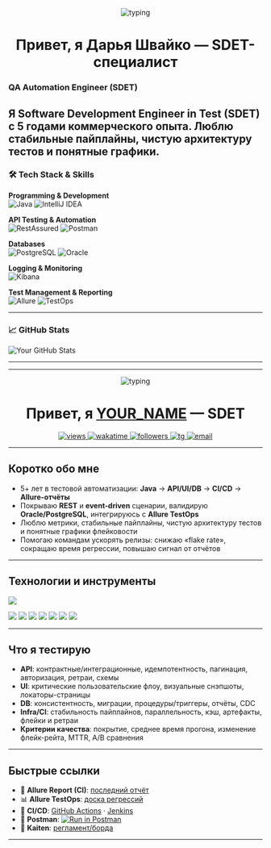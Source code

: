 <!-- Заголовок с печатающейся строкой -->
<p align="center">
  <img src="https://readme-typing-svg.herokuapp.com?font=JetBrains+Mono&size=22&duration=3000&pause=600&center=true&vCenter=true&width=720&lines=SDET+%E2%80%94+Java%2C+RestAssured%2C+JUnit%2C+Allure;API%2FUI%2FDB+testing%2C+CI%2FCD%2C+Reporting;Делаю+тесты+быстрыми%2C+надёжными+и+наглядными" alt="typing" />
</p>

<h1 align="center">Привет, я Дарья Швайко — SDET-специалист</h1>


### QA Automation Engineer (SDET)

Я Software Development Engineer in Test (SDET) с 5 годами коммерческого опыта. Люблю стабильные пайплайны, чистую архитектуру тестов и понятные графики.
---

### 🛠️ Tech Stack & Skills

**Programming & Development**
<br>
<img src="https://img.shields.io/badge/Java-ED8B00?style=for-the-badge&logo=openjdk&logoColor=white" alt="Java">
<img src="https://img.shields.io/badge/IntelliJ_IDEA-000000.svg?style=for-the-badge&logo=intellij-idea&logoColor=white" alt="IntelliJ IDEA">

**API Testing & Automation**
<br>
<img src="https://img.shields.io/badge/RestAssured-000000?style=for-the-badge&logo=rest-assured&logoColor=white" alt="RestAssured">
<img src="https://img.shields.io/badge/Postman-FF6C37?style=for-the-badge&logo=postman&logoColor=white" alt="Postman">

**Databases**
<br>
<img src="https://img.shields.io/badge/PostgreSQL-316192?style=for-the-badge&logo=postgresql&logoColor=white" alt="PostgreSQL">
<img src="https://img.shields.io/badge/Oracle-F80000?style=for-the-badge&logo=oracle&logoColor=white" alt="Oracle">

**Logging & Monitoring**
<br>
<img src="https://img.shields.io/badge/Kibana-005571?style=for-the-badge&logo=Kibana&logoColor=white" alt="Kibana">

**Test Management & Reporting**
<br>
<img src="https://img.shields.io/badge/Allure-FF4F58?style=for-the-badge&logo=allure&logoColor=white" alt="Allure">
<img src="https://img.shields.io/badge/TestOps-009688?style=for-the-badge&logo=testin&logoColor=white" alt="TestOps">

---

### 📈 GitHub Stats

![Your GitHub Stats](https://github-readme-stats.vercel.app/api?username=sun6r0&show_icons=true&theme=default)

---

---

<!-- Заголовок с печатающейся строкой -->
<p align="center">
  <img src="https://readme-typing-svg.herokuapp.com?font=JetBrains+Mono&size=22&duration=3000&pause=600&center=true&vCenter=true&width=720&lines=SDET+(QA+Automation)+%E2%80%94+Java%2C+RestAssured%2C+Allure;API%2FUI%2FDB+testing%2C+CI%2FCD%2C+Reporting;Делаю+тесты+быстрыми%2C+надёжными+и+наглядными" alt="typing" />
</p>

<h1 align="center">Привет, я <a href="https://github.com/YOUR_USERNAME">YOUR_NAME</a> — SDET</h1>

<p align="center">
  <a href="https://github.com/YOUR_USERNAME">
    <img src="https://komarev.com/ghpvc/?username=YOUR_USERNAME&style=flat-square&color=blue" alt="views"/>
  </a>
  <a href="https://wakatime.com/@YOUR_WAKATIME_ID">
    <img src="https://wakatime.com/badge/user/YOUR_WAKATIME_ID.svg" alt="wakatime"/>
  </a>
  <a href="https://github.com/YOUR_USERNAME?tab=followers">
    <img src="https://img.shields.io/github/followers/YOUR_USERNAME?style=flat-square&label=Followers" alt="followers"/>
  </a>
  <a href="https://t.me/YOUR_TELEGRAM">
    <img src="https://img.shields.io/badge/Telegram-Contact-informational?logo=telegram" alt="tg"/>
  </a>
  <a href="mailto:YOUR_EMAIL">
    <img src="https://img.shields.io/badge/Email-YOUR_EMAIL-blue?logo=gmail" alt="email"/>
  </a>
</p>

---

## Коротко обо мне
- 5+ лет в тестовой автоматизации: **Java** → **API/UI/DB** → **CI/CD** → **Allure-отчёты**  
- Покрываю **REST** и **event-driven** сценарии, валидирую **Oracle/PostgreSQL**, интегрируюсь с **Allure TestOps**  
- Люблю метрики, стабильные пайплайны, чистую архитектуру тестов и понятные графики флейковости  
- Помогаю командам ускорять релизы: снижаю «flake rate», сокращаю время регрессии, повышаю сигнал от отчётов

---

## Технологии и инструменты
<p>
  <!-- иконки стека -->
  <img src="https://skillicons.dev/icons?i=java,idea,postgres,oracle,git,github,githubactions,jenkins,docker,gradle,maven,postman&perline=12" />
</p>

<!-- детальные бейджи -->
<p>
  <img src="https://img.shields.io/badge/Java-17+-red?logo=openjdk" />
  <img src="https://img.shields.io/badge/RestAssured-API%20tests-brightgreen" />
  <img src="https://img.shields.io/badge/Allure-Reports%2FTestOps-ff69b4?logo=allure" />
  <img src="https://img.shields.io/badge/Postman-Collections-orange?logo=postman" />
  <img src="https://img.shields.io/badge/Kaiten-Boards-blueviolet" />
  <img src="https://img.shields.io/badge/IntelliJ-IDEA-000?logo=intellijidea" />
  <img src="https://img.shields.io/badge/DB-Oracle%20%7C%20PostgreSQL-informational?logo=postgresql" />
</p>

---

## Что я тестирую
- **API**: контрактные/интеграционные, идемпотентность, пагинация, авторизация, ретраи, схемы  
- **UI**: критические пользовательские флоу, визуальные снэпшоты, локаторы-страницы  
- **DB**: консистентность, миграции, процедуры/триггеры, отчёты, CDC  
- **Infra/CI**: стабильность пайплайнов, параллельность, кэш, артефакты, флейки и ретраи  
- **Критерии качества**: покрытие, среднее время прогона, изменение флейк-рейта, MTTR, A/B сравнения

---

## Быстрые ссылки
- 🔎 **Allure Report (CI)**: [последний отчёт](https://YOUR_DOMAIN/allure/latest)  
- 📊 **Allure TestOps**: [доска регрессий](https://YOUR_DOMAIN/testops/regression)  
- 🔁 **CI/CD**: [GitHub Actions](https://github.com/YOUR_USERNAME/YOUR_REPO/actions) · [Jenkins](https://YOUR_DOMAIN/jenkins/job/YOUR_JOB)  
- 🧰 **Postman**: <a href="https://www.postman.com/run-collection/YOUR_COLLECTION_ID"> <img src="https://run.pstmn.io/button.svg" alt="Run in Postman"> </a>  
- 🔗 **Kaiten**: [регламент/борда](https://kaiten.io/board/YOUR_BOARD_ID)

---
